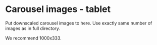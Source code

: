 Carousel images - tablet
========================

Put downscaled carousel images to here. Use exactly same number of images as in full directory.

We recommend 1000x333.
